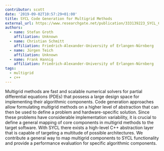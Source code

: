 ```yaml
---
contributor: scott
date: '2019-09-02T10:57:29+01:00'
title: SYCL Code Generation for Multigrid Methods
external_url: https://www.researchgate.net/publication/333139223_SYCL_Code_Generation_for_Multigrid_Methods
authors:
  - name: Stefan Groth
    affiliation: Unknown
  - name: Christian Schmitt
    affiliation: Friedrich-Alexander-University of Erlangen-Nürnberg
  - name: Jürgen Teich
    affiliation: Unknown
  - name: Frank Hannig
    affiliation: Friedrich-Alexander-University of Erlangen-Nürnberg
tags:
  - multigrid
  - c++
---
```


Multigrid methods are fast and scalable numerical solvers for partial differential equations (PDEs) that possess a large
design space for implementing their algorithmic components. Code generation approaches allow formulating multigrid
methods on a higher level of abstraction that can then be used to define a problem and hardware-specific solution. Since
these problems have considerable implementation variability, it is crucial to define a general mapping of core
components in multigrid methods to the target software. With SYCL there exists a high-level C++ abstraction layer 
that is capable of targeting a multitude of possible architectures. We contribute a general way to map multigrid 
components to SYCL functionality and provide a performance evaluation for specific algorithmic components.
